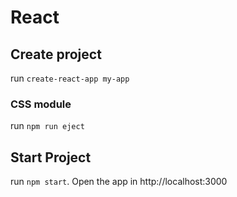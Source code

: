 # React

## Create project

run `create-react-app my-app`

### CSS module

run `npm run eject`

## Start Project

run `npm start`. Open the app in http://localhost:3000
